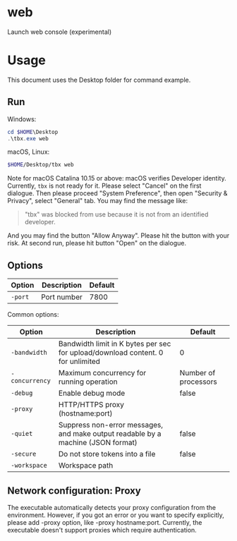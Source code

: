 # web 

Launch web console (experimental)

# Usage

This document uses the Desktop folder for command example. 

## Run

Windows:

```powershell
cd $HOME\Desktop
.\tbx.exe web 
```

macOS, Linux:

```bash
$HOME/Desktop/tbx web 
```

Note for macOS Catalina 10.15 or above: macOS verifies Developer identity.
Currently, `tbx` is not ready for it. Please select "Cancel" on the first dialogue.
Then please proceed "System Preference", then open "Security & Privacy",
select "General" tab. You may find the message like:

> "tbx" was blocked from use because it is not from an identified developer.

And you may find the button "Allow Anyway". Please hit the button with your risk.
At second run, please hit button "Open" on the dialogue.

## Options

| Option  | Description | Default |
|---------|-------------|---------|
| `-port` | Port number | 7800    |

Common options:

| Option         | Description                                                                      | Default              |
|----------------|----------------------------------------------------------------------------------|----------------------|
| `-bandwidth`   | Bandwidth limit in K bytes per sec for upload/download content. 0 for unlimited  | 0                    |
| `-concurrency` | Maximum concurrency for running operation                                        | Number of processors |
| `-debug`       | Enable debug mode                                                                | false                |
| `-proxy`       | HTTP/HTTPS proxy (hostname:port)                                                 |                      |
| `-quiet`       | Suppress non-error messages, and make output readable by a machine (JSON format) | false                |
| `-secure`      | Do not store tokens into a file                                                  | false                |
| `-workspace`   | Workspace path                                                                   |                      |

## Network configuration: Proxy

The executable automatically detects your proxy configuration from the environment.
However, if you got an error or you want to specify explicitly, please add -proxy option, like -proxy hostname:port.
Currently, the executable doesn't support proxies which require authentication.

